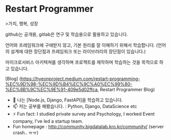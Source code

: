 <h1>Restart Programmer</h1>
>가치, 행복, 성장

github는 공개용, gitlab은 연구 및 학습용으로 활용하고 있습니다.

언어와 프레임워크에 구애받지 않고, 기본 원리를 잘 이해하기 위해서 학습합니다. (언어의 설계에 대한 장단점과 프레임워크 또는 라이브러리의 장단점이 있습니다.)

마이크로서비스 아키텍쳐를 생각하며 프로젝트를 제작하며 학습하는 것을 목적으로 하고 있습니다.

[Blog] (https://hyeonproject.medium.com/restart-programming-%EC%9D%98-%EC%9D%B4%EC%9C%A0%EC%99%80-%EC%8B%9C%EC%9E%91-409e5d02ffca, Restart Programmer Blog)

- 🌱 나는 [Node.js, Django, FastAPI]을 학습하고 있습니다.
- 📫 저는 공부를 해봤습니다. :  Python, Django, DataScience etc
- ⚡ Fun fact: I studied  private survey and Psychology, I worked Event company, I've led a startup team.
- Fun homepage : http://community.bigdatalab.kro.kr/community/ (server crash.. ㅠㅠ)
<!--
**Hyeonproject/Hyeonproject** is a ✨ _special_ ✨ repository because its `README.md` (this file) appears on your GitHub profile.

Here are some ideas to get you started:

- 🔭 I’m currently working on ...
- 🌱 I’m currently learning ...
- 👯 I’m looking to collaborate on ...
- 🤔 I’m looking for help with ...
- 💬 Ask me about ...
- 📫 How to reach me: ...
- 😄 Pronouns: ...
- ⚡ Fun fact: ...
-->
